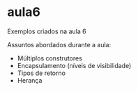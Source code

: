 # aula6
Exemplos criados na aula 6

Assuntos abordados durante a aula:

- Múltiplos construtores
- Encapsulamento (níveis de visibilidade)
- Tipos de retorno
- Herança
